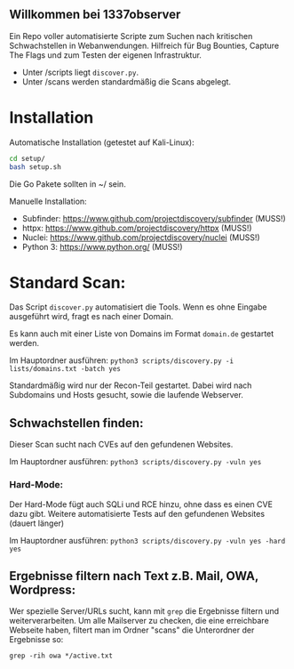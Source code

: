 ## Willkommen bei 1337observer
Ein Repo voller automatisierte Scripte zum Suchen nach kritischen
Schwachstellen in Webanwendungen. Hilfreich für Bug Bounties, 
Capture The Flags und zum Testen der eigenen Infrastruktur.

* Unter /scripts liegt `discover.py`.
* Unter /scans werden standardmäßig die Scans abgelegt.

# Installation
Automatische Installation (getestet auf Kali-Linux):
``` bash
cd setup/
bash setup.sh
```

Die Go Pakete sollten in ~/ sein.

Manuelle Installation:
* Subfinder: https://www.github.com/projectdiscovery/subfinder (MUSS!)
* httpx: https://www.github.com/projectdiscovery/httpx  (MUSS!)
* Nuclei: https://www.github.com/projectdiscovery/nuclei (MUSS!)
* Python 3: https://www.python.org/ (MUSS!)

# Standard Scan:
Das Script `discover.py` automatisiert die Tools. Wenn es ohne
Eingabe ausgeführt wird, fragt es nach einer Domain.

Es kann auch mit einer Liste von Domains im Format `domain.de`
gestartet werden.

Im Hauptordner ausführen:
`python3 scripts/discovery.py -i lists/domains.txt -batch yes`

Standardmäßig wird nur der Recon-Teil gestartet. Dabei wird nach Subdomains
und Hosts gesucht, sowie die laufende Webserver.

## Schwachstellen finden:
Dieser Scan sucht nach CVEs auf den gefundenen Websites.

Im Hauptordner ausführen:
`python3 scripts/discovery.py -vuln yes`

### Hard-Mode:
Der Hard-Mode fügt auch SQLi und RCE hinzu, ohne dass es einen CVE dazu gibt.
Weitere automatisierte Tests auf den gefundenen Websites (dauert länger)

Im Hauptordner ausführen:
`python3 scripts/discovery.py -vuln yes -hard yes`

## Ergebnisse filtern nach Text z.B. Mail, OWA, Wordpress:
Wer spezielle Server/URLs sucht, kann mit `grep` die Ergebnisse filtern und
weiterverarbeiten.
Um alle Mailserver zu checken, die eine erreichbare Webseite haben, filtert 
man im Ordner "scans" die Unterordner der Ergebnisse so:

```
grep -rih owa */active.txt
```